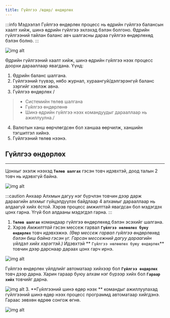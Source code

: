 ```yaml
---
title: Гүйлгээ /өдөр/ өндөрлөх
---
```

:::info Мэдээлэл
Гүйлгээ өндөрлөх процесс нь өдрийн гүйлгээ балансын хаалт хийж, шинэ өдрийн гүйлгээ эхлэхэд бэлэн болгоно. Өдрийн гүйлгээний тайлан баланс авч шалгасны дараа гүйлгээ өндөрлөхөд бэлэн болно.
:::
>
![img alt](/img/image51.png)

Өдрийн гүйлгээний хаалт хийж, шинэ өдрийн гүйлгээ нээх процесс доорхи дарааллаар явагдана. Үүнд:
1. Өдрийн баланс шалгана.
2. Гүйлгээний түүвэр, нябо журнал, хураангуй/дэлгэрэнгүй баланс зэргийг хэвлэж авна.
3. Гүйлгээ өндөрлөх /
 > - Системийн төлөв шалгана
 > - Гүйлгээ өндөрлөнө
 > - Шинэ өдрийн гүйлгээ нээх командуудыг дарааллаар нь ажиллуулна./
4. Валютын ханш өөрчлөгдсөн бол ханшаа өөрчилж, ханшийн тэгшитгэл хийнэ.
5. Гүйлгээний төлөв нээнэ.

## Гүйлгээ өндөрлөх
___
Цонхыг эхэлж нээхэд **`Төлөв шалгах`** гэсэн товч идэвхтэй, доод талын 2 товч нь идэвхгүй байна.
>
![img alt](/img/image52.png)

:::caution Анхаар
Алхмын дагуу нэг бүрчлэн товчин дээр дарж дараагийн алхмыг гүйцэлдүүлэх байдлаар 4 алхамыг дарааллаар нь алдаагүй хийх ёстой. Хэрэв процесс амжилттай явагдсан бол мэдэгдэх цонх гарна. Үгүй бол алдааны мэдэгдэл гарна. 
:::

 1. **`Төлөв шалгах`** командаар гүйлгээ өндөрлөхөд бэлэн эсэхийг шалгана. 
 2. Хэрэв _Амжилттай_ гэсэн мессеж гарвал **`Гүйлгээ нөлөөлөх буюу өндөрлөх`** товч  идэвхэжнэ. _(Өөр мессеж гарвал гүйлгээ өндөрлөхөд бэлэн биш байна гэсэн үг. Гарсан мессежний дагуу дараагийн үйлдэл хийх хэрэгтэй.)_ Идэвхтэй  ** `Гүйлгээ нөлөөлөх буюу өндөрлөх`** товчин дээр дарснаар дараах цонх гарч ирнэ. 
>
![img alt](/img/image53.png)
>
Гүйлгээ өндөрлөх үйлдлийг автоматаар хийхээр бол **`Гүйлгээ өндөрлөх`** товч дээр дарна. Харин гараар буюу алхам нэг бүрээр хийх бол **`Гараар хийх`** товчийг дарна. 
>
![img alt](/img/image54.png)
3. **Гүйлгээний шинэ өдөр нээх ** командыг ажиллуулахад гүйлгээний шинэ өдөр нээх процесс программд автоматаар хийгдэнэ. Гараас зөвхөн өдрөө сонгож өгнө.
>
![img alt](/img/image55.png)


